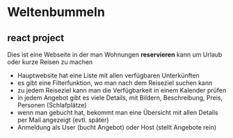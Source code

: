 
# Weltenbummeln
## react project 
Dies ist eine Webseite in der man Wohnungen **reservieren** kann um Urlaub oder kurze Reisen zu machen
- Hauptwebsite hat eine Liste mit allen verfügbaren Unterkünften
- es gibt eine Filterfunktion, wo man nach dem Reiseziel suchen kann
- zu jedem Reiseziel kann man die Verfügbarkeit in einem Kalender prüfen
- in jedem Angebot gibt es viele Details, mit Bildern, Beschreibung, Preis, Personen (Schlafplätze)
- wenn man gebucht hat, bekommt man eine Übersicht mit allen Details per Mail angezeigt (evtl. später)
- Anmeldung als User (bucht Angebot) oder Host (stellt Angebote rein)
